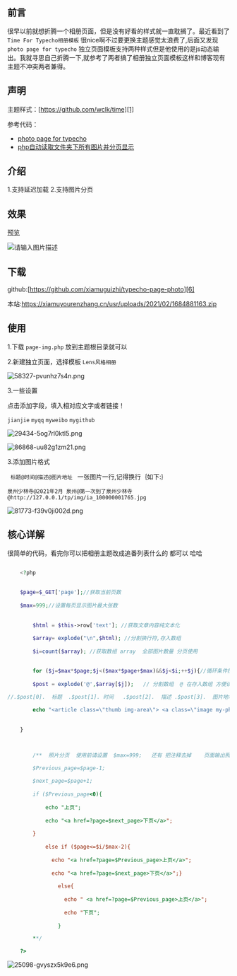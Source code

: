 ## 前言

很早以前就想折腾一个相册页面，但是没有好看的样式就一直耽搁了。最近看到了 `Time For Typecho相册模板` 很nice啊不过要更换主题感觉太浪费了,后面又发现 `photo page for typecho` 独立页面模板支持两种样式但是他使用的是js动态输出。我就寻思自己折腾一下,就参考了两者搞了相册独立页面模板这样和博客现有主题不冲突两者兼得。

## 声明

主题样式：[https://github.com/wclk/time][1]

参考代码：

- [photo page for typecho][2]
- [php自动读取文件夹下所有图片并分页显示][3]

## 介绍

1.支持延迟加载
2.支持图片分页

## 效果

[预览][4]

![请输入图片描述][5]

## 下载

github:[https://github.com/xiamuguizhi/typecho-page-photo][6]

本站:https://xiamuyourenzhang.cn/usr/uploads/2021/02/1684881163.zip

## 使用

1.下载 ` page-img.php ` 放到主题根目录就可以

2.新建独立页面，选择模板 `Lens风格相册`

![58327-pvunhz7s4n.png](https://xiamuyourenzhang.cn/usr/uploads/2021/02/4112791603.png)

3.一些设置

点击添加字段，填入相对应文字或者链接！

`jianjie`
`myqq`
`myweibo`
`mygithub`

![29434-5og7rl0ktl5.png](https://xiamuyourenzhang.cn/usr/uploads/2021/02/3056446612.png)

![86868-uu82g1zm21.png](https://xiamuyourenzhang.cn/usr/uploads/2021/02/3375218564.png)

3.添加图片格式

`  标题@时间@描述@图片地址  `  一张图片一行,记得换行｛如下:｝

`泉州少林寺@2021年2月 泉州@第一次到了泉州少林寺@http://127.0.0.1/tp/img/ia_100000001765.jpg`

![81773-f39v0ji002d.png](https://xiamuyourenzhang.cn/usr/uploads/2021/02/982965768.png)

## 核心详解

很简单的代码，看完你可以把相册主题改成追番列表什么的 都可以 哈哈

```PHP

	<?php
	 
 
	$page=$_GET['page'];//获取当前页数
	 
	$max=999;//设置每页显示图片最大张数
	 
	 
		$html = $this->row['text']; //获取文章内容纯文本化
		
		$array= explode("\n",$html); //分割换行符,存入数组
			
	 	$i=count($array); //获取数组 array  全部图片数量 分页使用

		
		for ($j=$max*$page;$j<($max*$page+$max)&&$j<$i;++$j){//循环条件控制显示图片张数
			
		$post = explode('@',$array[$j]);   // 分割数组  @ 在存入数组 方便读取

//.$post[0].  标题  .$post[1]. 时间   .$post[2].  描述 .$post[3].  图片地址
		
		echo "<article class=\"thumb img-area\"> <a class=\"image my-photo\"  alt=\"loading\"  data-src=\"https://a-oss.zmki.cn/2020/20200212-fcf30f3d33625.gif\"  href=\"".$post[3]."\" > <img class=\"zmki_px  my-photo\" data-src=\"".$post[3]."\"  /> </a> <h2>".$post[0]."</h2> <p><p>".$post[1]."</p><p>".$post[2]."</p></p> </article>";
		
		
	}


	 
		/**	 照片分页  使用前请设置  $max=999;   还有 把注释去掉    页面输出照片数量 

		$Previous_page=$page-1;
		 
		$next_page=$page+1;
		 
		if ($Previous_page<0){
		 
			echo "上页";
		 
			echo "<a href=?page=$next_page>下页</a>";
		 
		}
		 
			else if ($page<=$i/$max-2){
		 
			  echo "<a href=?page=$Previous_page>上页</a>";
		 
			  echo "<a href=?page=$next_page>下页</a>";}
		 
				else{
		 
				  echo " <a href=?page=$Previous_page>上页</a>";
		 
				  echo "下页";
		 
				}

		**/	 

	?>	

```
![25098-gvyszx5k9e6.png](https://xiamuyourenzhang.cn/usr/uploads/2021/02/91208297.png)


  [1]: https://github.com/wclk/time
  [2]: https://github.com/zzd/photo-page-for-typecho
  [3]: https://blog.csdn.net/on996163/article/details/10897837
  [4]: https://xiamuyourenzhang.cn/page/photoalbum.html
  [5]: https://vkceyugu.cdn.bspapp.com/VKCEYUGU-2fa930c8-feec-4942-ac88-ba3781377bb0/4924de1f-a643-4e75-9898-b6a8debe4121.png
  [6]: https://github.com/xiamuguizhi/typecho-page-photo
